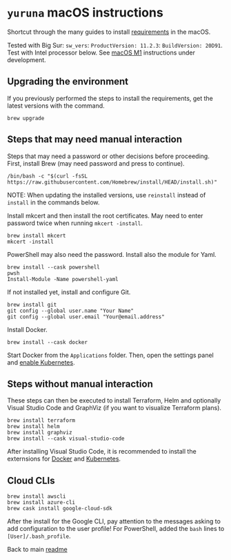 # `yuruna` macOS instructions

Shortcut through the many guides to install [requirements](./requirements.md) in the macOS.

Tested with Big Sur: `sw_vers`: `ProductVersion: 11.2.3`: `BuildVersion: 20D91`. Test with Intel processor below. See [macOS M1](mac-os-m1.md) instructions under development.

## Upgrading the environment

If you previously performed the steps to install the requirements, get the latest versions with the command.

```shell
brew upgrade
```

## Steps that may need manual interaction

Steps that may need a password or other decisions before proceeding. First, install Brew (may need password and press to continue).

```shell
/bin/bash -c "$(curl -fsSL https://raw.githubusercontent.com/Homebrew/install/HEAD/install.sh)"
```

NOTE: When updating the installed versions, use `reinstall` instead of `install` in the commands below.

Install mkcert and then install the root certificates. May need to enter password twice when running `mkcert -install`.

```shell
brew install mkcert
mkcert -install
```

PowerShell may also need the password. Install also the module for Yaml.

```shell
brew install --cask powershell
pwsh
Install-Module -Name powershell-yaml
```

If not installed yet, install and configure Git.

```shell
brew install git
git config --global user.name "Your Name"
git config --global user.email "Your@email.address"
```

Install Docker.

```shell
brew install --cask docker
```

Start Docker from the `Applications` folder. Then, open the settings panel and [enable Kubernetes](https://docs.docker.com/docker-for-mac/#kubernetes).

## Steps without manual interaction

These steps can then be executed to install Terraform, Helm and optionally Visual Studio Code and GraphViz (if you want to visualize Terraform plans).

```shell
brew install terraform
brew install helm
brew install graphviz
brew install --cask visual-studio-code
```

After installing Visual Studio Code, it is recommended to install the externsions for [Docker](https://marketplace.visualstudio.com/items?itemName=ms-azuretools.vscode-docker) and [Kubernetes](https://marketplace.visualstudio.com/items?itemName=ms-kubernetes-tools.vscode-kubernetes-tools).

## Cloud CLIs

```shell
brew install awscli
brew install azure-cli
brew cask install google-cloud-sdk
```

After the install for the Google CLI, pay attention to the messages asking to add configuration to the user profile! For PowerShell, added the `bash` lines to `[User]/.bash_profile`.

Back to main [readme](../README.md)
